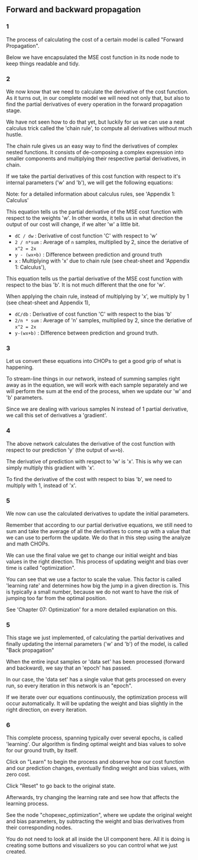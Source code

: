 ## Forward and backward propagation

### 1

The process of calculating the cost of a certain model is called "Forward Propagation". 

Below we have encapsulated the MSE cost function in its node node to keep things readable and tidy. 

### 2

We now know that we need to calculate the derivative of the cost function.  As it turns out, in our complete model we will need not only that, but also to find the partial derivatives of every operation in the forward propagation stage. 

We have not seen how to do that yet, but luckily for us we can use a neat calculus trick called the 'chain rule', to compute all derivatives without much hustle. 

The chain rule gives us an easy way to find the derivatives of complex nested functions. It consists of de-composing a complex expression into smaller components and multiplying their respective partial derivatives, in chain.

If we take the partial derivatives of this cost function with respect to it's internal parameters ('w' and 'b'), we will get the following equations:

Note: for a detailed information about calculus rules, see 'Appendix 1: Calculus'

This equation tells us the partial derivative of the MSE cost function with respect to the weights 'w'. In other words, it tells us in what direction the output of our cost will change, if we alter 'w' a little bit.

* ``dC / dw`` : Derivative of cost function 'C' with respect to 'w'
* ``2 / n*sum`` : Average of ``n`` samples, multiplied by 2, since the deriative of ``x^2 = 2x``
* ``y - (wx+b)`` : Difference between prediction and ground truth
* ``x`` :  Multiplying with 'x' due to chain rule (see cheat-sheet and 'Appendix 1: Calculus'),


This equation tells us the partial derivative of the MSE cost function with respect to the bias 'b'. It is not much different that the one for 'w'. 

When applying the chain rule, instead of multiplying by 'x', we multiply by 1 (see cheat-sheet and Appendix 1),

* ``dC/db`` : Derivative of cost function 'C' with respect to the bias 'b'
* ``2/n * sum`` : Average of 'n' samples, multiplied by 2, since the deriative of ``x^2 = 2x``
* ``y-(wx+b)`` : Difference between prediction and ground truth. 

### 3

Let us convert these equations into CHOPs to get a good grip of what is happening.

To stream-line things in our network, instead of summing samples right away as in the equation, we will work with each sample separately and we will perform the sum at the end of the process, when we update our  'w' and 'b' parameters. 

Since we are dealing with various samples N instead of 1 partial derivative, we call this set of derivatives a 'gradient'. 

### 4

The above network calculates the derivative of the cost function with respect to our prediction 'y' (the output of ``wx+b``).

The derivative of prediction with respect to 'w' is 'x'. This is why we can simply multiply this gradient with 'x'.

To find the derivative of the cost with respect to bias 'b', we need to multiply with 1, instead of 'x'.

### 5

We now can use the calculated derivatives to update the initial parameters. 

Remember that according to our partial derivative equations, we still need to sum and take the average of all the derivatives to come up with a value that we can use to perform the update. We do that in this step using the analyze and math CHOPs.

We can use the final value we get to change our initial weight and bias values in the right direction. This process of updating weight and bias over time is called "optimization". 

You can see that we use a factor to scale the value. This factor is called 'learning rate' and determines how big the jump in a given direction is. This is typically a small number, because we do not want to have the risk of jumping too far from the optimal position.

See 'Chapter 07: Optimization' for a more detailed explanation on this.

### 5

This stage we just implemented, of calculating the partial derivatives and finally updating the internal parameters ('w' and 'b') of the model, is called "Back propagation"

When the entire input samples or  'data set' has been processed (forward and backward), we say that an 'epoch' has passed. 

In our case, the 'data set' has a single value that gets processed on every run, so every iteration in this network is an "epoch".

If we iterate over our equations continuously, the optimization process will occur automatically. It will be updating the weight and bias slightly in the right direction, on every iteration.

### 6

This complete process, spanning typically over several epochs, is called 'learning'. Our algorithm is finding optimal weight and bias values to solve for our ground truth, by itself. 

Click on "Learn" to begin the process and observe how our cost function and our prediction changes, eventually finding weight and bias values, with zero cost. 

Click "Reset" to go back to the original state.

Afterwards, try changing the learning rate and see how that affects the learning process.

See the node "chopexec_optimization", where we update the original weight and bias parameters, by subtracting the weight and bias derivatives from their corresponding nodes. 

You do not need to look at all inside the UI component here. All it is doing is creating some buttons and visualizers so you can control what we just created. 
